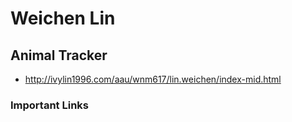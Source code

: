 # Weichen Lin

## Animal Tracker
- http://ivylin1996.com/aau/wnm617/lin.weichen/index-mid.html
### Important Links
